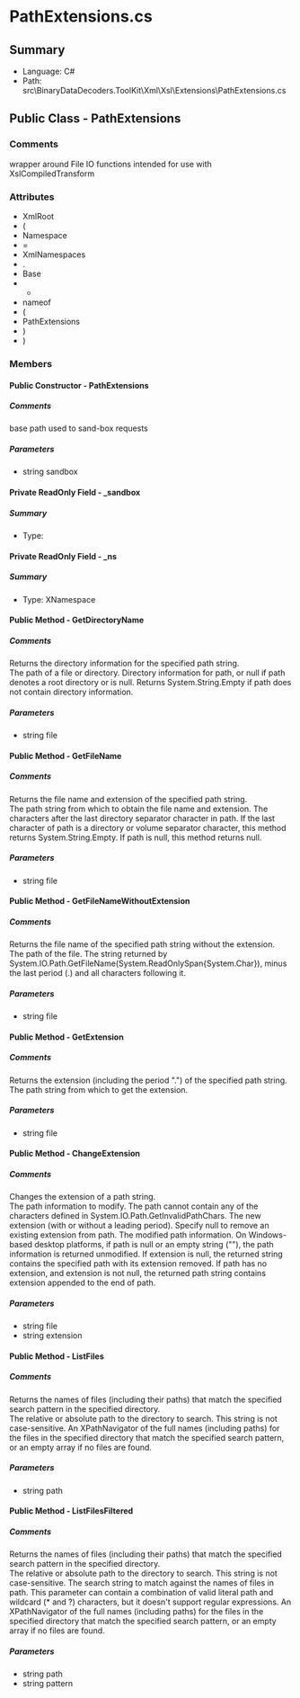 ﻿# PathExtensions.cs

## Summary

* Language: C#
* Path: src\BinaryDataDecoders.ToolKit\Xml\Xsl\Extensions\PathExtensions.cs

## Public Class - PathExtensions

### Comments

 <summary>
 wrapper around File IO functions intended for use with XslCompiledTransform
 </summary>

### Attributes

 - XmlRoot
 - (
 - Namespace
 - =
 - XmlNamespaces
 - .
 - Base
 - +
 - nameof
 - (
 - PathExtensions
 - )
 - )

### Members

#### Public Constructor - PathExtensions

##### Comments

 <summary>
 
 </summary>
 <paramname="sandbox">base path used to sand-box requests</param>

#####  Parameters

 - string sandbox 

#### Private ReadOnly Field - _sandbox

##### Summary

 * Type: 

#### Private ReadOnly Field - _ns

##### Summary

 * Type: XNamespace 

#### Public Method - GetDirectoryName

##### Comments

 <summary>
 Returns the directory information for the specified path string.
 </summary>
 <paramname="path">The path of a file or directory.</param>
 <returns>
 Directory information for path, or null if path denotes a root directory or is
 null. Returns System.String.Empty if path does not contain directory information.
 </returns>

#####  Parameters

 - string file 

#### Public Method - GetFileName

##### Comments

 <summary>
 Returns the file name and extension of the specified path string.
 </summary>
 <paramname="file">The path string from which to obtain the file name and extension.</param>
 <returns>
 The characters after the last directory separator character in path. If the last
 character of path is a directory or volume separator character, this method returns
 System.String.Empty. If path is null, this method returns null.
 </returns>

#####  Parameters

 - string file 

#### Public Method - GetFileNameWithoutExtension

##### Comments

 <summary>
 Returns the file name of the specified path string without the extension.
 </summary>
 <paramname="file">The path of the file.</param>
 <returns>
 The string returned by System.IO.Path.GetFileName(System.ReadOnlySpan{System.Char}),
 minus the last period (.) and all characters following it.
 </returns>

#####  Parameters

 - string file 

#### Public Method - GetExtension

##### Comments

 <summary>
 Returns the extension (including the period ".") of the specified path string.
 </summary>
 <paramname="file">The path string from which to get the extension.</param>
 <returns></returns>

#####  Parameters

 - string file 

#### Public Method - ChangeExtension

##### Comments

 <summary>
 Changes the extension of a path string.
 </summary>
 <paramname="file">The path information to modify. The path cannot contain any of the characters
 defined in System.IO.Path.GetInvalidPathChars.</param>
 <paramname="extension">The new extension (with or without a leading period). Specify null to remove
 an existing extension from path.</param>
 <returns>The modified path information. On Windows-based desktop platforms, if path is
 null or an empty string (""), the path information is returned unmodified. If
 extension is null, the returned string contains the specified path with its extension
 removed. If path has no extension, and extension is not null, the returned path
 string contains extension appended to the end of path.</returns>

#####  Parameters

 - string file 
 - string extension 

#### Public Method - ListFiles

##### Comments

 <summary>
 Returns the names of files (including their paths) that match the specified search
 pattern in the specified directory.
 </summary>
 <paramname="path">The relative or absolute path to the directory to search. This string is not
 case-sensitive.</param>
 <returns>An XPathNavigator of the full names (including paths) for the files in the specified directory
 that match the specified search pattern, or an empty array if no files are found.</returns>

#####  Parameters

 - string path 

#### Public Method - ListFilesFiltered

##### Comments

 <summary>
 Returns the names of files (including their paths) that match the specified search
 pattern in the specified directory.
 </summary>
 <paramname="path">The relative or absolute path to the directory to search. This string is not
 case-sensitive.</param>
 <paramname="pattern">The search string to match against the names of files in path. This parameter
 can contain a combination of valid literal path and wildcard (* and ?) characters,
 but it doesn't support regular expressions.</param>
 <returns>An XPathNavigator of the full names (including paths) for the files in the specified directory
 that match the specified search pattern, or an empty array if no files are found.</returns>

#####  Parameters

 - string path 
 - string pattern 


